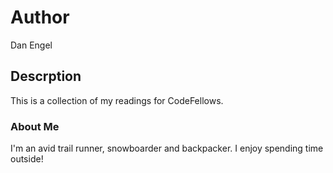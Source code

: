 # Author
Dan Engel

## Descrption
This is a collection of my readings for CodeFellows.

### About Me
I'm an avid trail runner, snowboarder and backpacker. I enjoy spending time outside!
